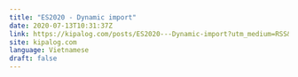 ```yaml
---
title: "ES2020 - Dynamic import"
date: 2020-07-13T10:31:37Z
link: https://kipalog.com/posts/ES2020---Dynamic-import?utm_medium=RSS&utm_source=news.12bit.vn
site: kipalog.com
language: Vietnamese
draft: false
---
```

